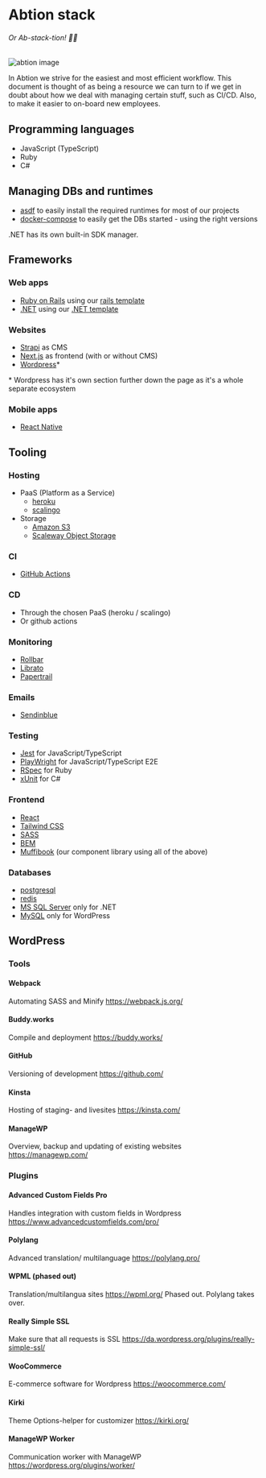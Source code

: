 # Abtion stack
###### Or Ab-*stack*-tion!  🤦‍♂️
![abtion image](https://media.giphy.com/media/ZVik7pBtu9dNS/giphy.gif)

In Abtion we strive for the easiest and most efficient workflow.
This document is thought of as being a resource we can turn to if we get in doubt about how we deal with managing certain stuff, such as CI/CD.
Also, to make it easier to on-board new employees.

## Programming languages

- JavaScript (TypeScript)
- Ruby
- C#

## Managing DBs and runtimes
- [asdf](https://asdf-vm.com/) to easily install the required runtimes for most of our projects
- [docker-compose](https://docs.docker.com/compose/) to easily get the DBs started - using the right versions

.NET has its own built-in SDK manager.

## Frameworks

### Web apps

- [Ruby on Rails](https://rubyonrails.org/) using our [rails template](https://github.com/abtion/muffi)
- [.NET](https://dotnet.microsoft.com/en-us/) using our [.NET template](https://github.com/abtion/muffi.net)

### Websites
- [Strapi](https://strapi.io/) as CMS
- [Next.js](nextjs.org/) as frontend (with or without CMS)
- [Wordpress](https://wordpress.com/)*

\* Wordpress has it's own section further down the page as it's a whole separate ecosystem

### Mobile apps
- [React Native](https://reactnative.dev/)

## Tooling

### Hosting
- PaaS (Platform as a Service)
  - [heroku](https://heroku.com)
  - [scalingo](https://scalingo.com/)
- Storage
  - [Amazon S3](https://aws.amazon.com/s3/)
  - [Scaleway Object Storage](https://www.scaleway.com/en/object-storage/)

### CI
- [GitHub Actions](https://github.com/features/actions)

### CD
- Through the chosen PaaS (heroku / scalingo)
- Or github actions

### Monitoring
- [Rollbar](https://elements.heroku.com/addons/rollbar)
- [Librato](https://elements.heroku.com/addons/librato)
- [Papertrail](https://www.papertrail.com/)

### Emails
- [Sendinblue](https://www.sendinblue.com/)

### Testing
- [Jest](https://jestjs.io/) for JavaScript/TypeScript
- [PlayWright](https://playwright.dev/) for JavaScript/TypeScript E2E
- [RSpec](https://rspec.info/) for Ruby
- [xUnit](https://xunit.net/) for C#

### Frontend
- [React](https://react.dev/)
- [Tailwind CSS](https://tailwindcss.com/)
- [SASS](https://sass-lang.com/)
- [BEM](https://getbem.com/)
- [Muffibook](https://muffibook.abtion.com/) (our component library using all of the above)

### Databases
- [postgresql](https://www.postgresql.org/)
- [redis](https://redis.io/)
- [MS SQL Server](https://www.microsoft.com/en-us/sql-server/) only for .NET
- [MySQL](https://www.mysql.com/) only for WordPress

## WordPress

### Tools

#### Webpack
Automating SASS and Minify
https://webpack.js.org/

#### Buddy.works
Compile and deployment
https://buddy.works/

#### GitHub
Versioning of development
https://github.com/

#### Kinsta
Hosting of staging- and livesites
https://kinsta.com/

#### ManageWP
Overview, backup and updating of existing websites
https://managewp.com/

### Plugins

#### Advanced Custom Fields Pro
Handles integration with custom fields in Wordpress
https://www.advancedcustomfields.com/pro/

#### Polylang
Advanced translation/ multilanguage
https://polylang.pro/

#### WPML (phased out)
Translation/multilangua sites
https://wpml.org/
Phased out. Polylang takes over.

#### Really Simple SSL
Make sure that all requests is SSL
https://da.wordpress.org/plugins/really-simple-ssl/

#### WooCommerce
E-commerce software for Wordpress
https://woocommerce.com/

#### Kirki
Theme Options-helper for customizer
https://kirki.org/

#### ManageWP Worker
Communication worker with ManageWP
https://wordpress.org/plugins/worker/
